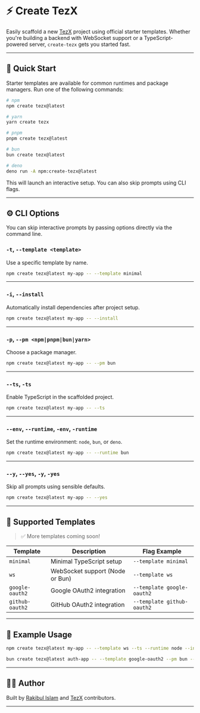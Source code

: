 # ⚡ Create TezX

Easily scaffold a new [TezX](https://github.com/tezxjs/tezx) project using official starter templates. Whether you're building a backend with WebSocket support or a TypeScript-powered server, `create-tezx` gets you started fast.

---

## 🚀 Quick Start

Starter templates are available for common runtimes and package managers. Run one of the following commands:

```bash
# npm
npm create tezx@latest

# yarn
yarn create tezx

# pnpm
pnpm create tezx@latest

# bun
bun create tezx@latest

# deno
deno run -A npm:create-tezx@latest
````

This will launch an interactive setup. You can also skip prompts using CLI flags.

---

## ⚙️ CLI Options

You can skip interactive prompts by passing options directly via the command line.

### `-t`, `--template <template>`

Use a specific template by name.

```bash
npm create tezx@latest my-app -- --template minimal
```

---

### `-i`, `--install`

Automatically install dependencies after project setup.

```bash
npm create tezx@latest my-app -- --install
```

---

### `-p`, `--pm <npm|pnpm|bun|yarn>`

Choose a package manager.

```bash
npm create tezx@latest my-app -- --pm bun
```

---

### `--ts`, `-ts`

Enable TypeScript in the scaffolded project.

```bash
npm create tezx@latest my-app -- --ts
```

---

### `--env`, `--runtime`, `-env`, `-runtime`

Set the runtime environment: `node`, `bun`, or `deno`.

```bash
npm create tezx@latest my-app -- --runtime bun
```

---

### `--y`, `--yes`, `-y`, `-yes`

Skip all prompts using sensible defaults.

```bash
npm create tezx@latest my-app -- --yes
```

---

## 📁 Supported Templates

> ✅ More templates coming soon!

| Template        | Description                     | Flag Example               |
| --------------- | ------------------------------- | -------------------------- |
| `minimal`       | Minimal TypeScript setup        | `--template minimal`       |
| `ws`            | WebSocket support (Node or Bun) | `--template ws`            |
| `google-oauth2` | Google OAuth2 integration       | `--template google-oauth2` |
| `github-oauth2` | GitHub OAuth2 integration       | `--template github-oauth2` |

---

## 🧪 Example Usage

```bash
npm create tezx@latest my-app -- --template ws --ts --runtime node --install
```

```bash
bun create tezx@latest auth-app -- --template google-oauth2 --pm bun --yes
```

---

## 🧑‍💻 Author

Built by [Rakibul Islam](https://github.com/srakib17)
and [TezX](https://github.com/tezxjs/tezx) contributors.

---
